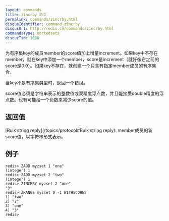 ```yaml
---
layout: commands
title: zincrby 命令
permalink: commands/zincrby.html
disqusIdentifier: command_zincrby
disqusUrl: http://redis.cn/commands/zincrby.html
commandsType: sortedsets
discuzTid: 1080
---
```


为有序集key的成员member的score值加上增量increment。如果key中不存在member，就在key中添加一个member，score是increment（就好像它之前的score是0.0）。如果key不存在，就创建一个只含有指定member成员的有序集合。

当key不是有序集类型时，返回一个错误。

score值必须是字符串表示的整数值或双精度浮点数，并且能接受double精度的浮点数。也有可能给一个负数来减少score的值。

## 返回值

[Bulk string reply](/topics/protocol#Bulk string reply): member成员的新score值，以字符串形式表示。

## 例子

	redis> ZADD myzset 1 "one"
	(integer) 1
	redis> ZADD myzset 2 "two"
	(integer) 1
	redis> ZINCRBY myzset 2 "one"
	"3"
	redis> ZRANGE myzset 0 -1 WITHSCORES
	1) "two"
	2) "2"
	3) "one"
	4) "3"
	redis> 

